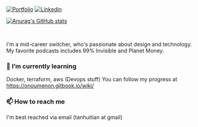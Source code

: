 [![Portfolio](https://img.shields.io/badge/-Portfolio-red?style=flat&logo=appveyor&logoColor=white)](https://onoumenon.netlify.com)
[![Linkedin](https://img.shields.io/badge/-LinkedIn-blue?style=flat&logo=Linkedin&logoColor=white)](https://www.linkedin.com/in/hui-tian/)

[![Anurag's GitHub stats](https://github-readme-stats.vercel.app/api?username=onoumenon)](https://github.com/anuraghazra/github-readme-stats)


&nbsp;

I'm a mid-career switcher, who's passionate about design and technology. My favorite podcasts includes 99% Invisible and Planet Money. 

### 🌱 I’m currently learning
Docker, terraform, aws (Devops stuff)
You can follow my progress at https://onoumenon.gitbook.io/wiki/

### 📫 How to reach me
I'm best reached via email (tanhuitian at gmail)

<!--
**onoumenon/onoumenon** is a ✨ _special_ ✨ repository because its `README.md` (this file) appears on your GitHub profile.

Here are some ideas to get you started:

- 🔭 I’m currently working on ...
- 🌱 I’m currently learning ...
- 👯 I’m looking to collaborate on ...
- 🤔 I’m looking for help with ...
- 💬 Ask me about ...
- 📫 How to reach me: ...
- 😄 Pronouns: ...
- ⚡ Fun fact: ...
-->
